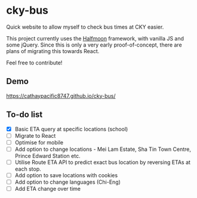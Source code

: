 # cky-bus

Quick website to allow myself to check bus times at CKY easier.

This project currently uses the [Halfmoon](https://www.gethalfmoon.com/) framework, with vanilla JS and some jQuery.
Since this is only a very early proof-of-concept, there are plans of migrating this towards React.

Feel free to contribute!

## Demo
https://cathaypacific8747.github.io/cky-bus/

## To-do list
- [x] Basic ETA query at specific locations (school)
- [ ] Migrate to React
- [ ] Optimise for mobile
- [ ] Add option to change locations - Mei Lam Estate, Sha Tin Town Centre, Prince Edward Station etc.
- [ ] Utilise Route ETA API to predict exact bus location by reversing ETAs at each stop.
- [ ] Add option to save locations with cookies
- [ ] Add option to change languages (Chi-Eng)
- [ ] Add ETA change over time
